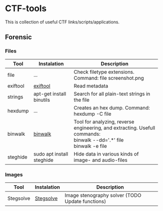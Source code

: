 # CTF-tools

This is collection of useful CTF links/scripts/applications. 

## Forensic

### Files
| Tool | Instalation | Description |
|----------|------|-------------|
| file | ... | Check filetype extensions. Command: file screenshot.png  |
| exiftool | [exiftool](https://linoxide.com/linux-how-to/install-use-exiftool-linux-ubuntu-centos/) | Read metadata |
| strings | apt-get install binutils | Search for all plain-text strings in the file |
| hexdump | ... | Creates an hex dump. Command: hexdump -C file |
| binwalk | [binwalk](https://github.com/ReFirmLabs/binwalk) | Tool for analyzing, reverse engineering, and extracting. Usefull commands: <br /> binwalk --dd='.*' file<br /> binwalk -e file|
| steghide | sudo apt install steghide | Hide data in various kinds of image- and audio-files |



### Images
| Tool | Instalation | Description |
|----------|------|-------------|
| Stegsolve | [Stegsolve](Forensic/Images/Stegsolve.jar) | Image stenography solver (TODO Update functions) |
